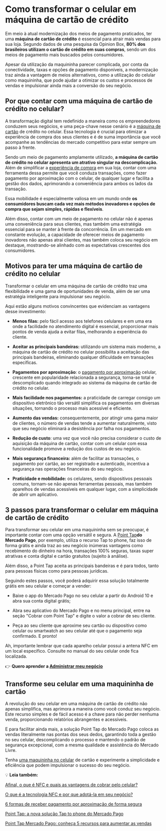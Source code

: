 # Como transformar o celular em máquina de cartão de crédito

Em meio à atual modernização dos meios de pagamento praticados, ter uma **máquina de cartão de crédito** é essencial para atrair mais vendas para sua loja. Segundo dados de uma pesquisa da Opinion Box, **80% dos brasileiros utilizam o cartão de crédito em suas compras**, sendo um dos meios de pagamento mais buscados pelos consumidores.

Apesar da utilização da maquininha parecer complicada, por conta da conectividade, taxas e opções de pagamento disponíveis, a modernização traz ainda a vantagem de meios alternativos, como a utilização do celular como maquininha, que pode ajudar a otimizar os custos e processos de vendas e impulsionar ainda mais a conversão do seu negócio.

## **Por que contar com uma máquina de cartão de crédito no celular?**

A transformação digital tem redefinido a maneira como os empreendedores conduzem seus negócios, e uma peça-chave nesse cenário é a [máquina de cartão](https://meubolso.mercadopago.com.br/duvidas-principais-sobre-maquina-de-cartao) de crédito no celular. Essa tecnologia é crucial para otimizar a experiência de compra dos seus clientes e é de suma importância que você acompanhe as tendências do mercado competitivo para estar sempre um passo à frente.

Sendo um meio de pagamento amplamente utilizado, **a máquina de cartão de crédito no celular apresenta um atrativo singular na descomplicação.** Além de simplificar a [experiência de compra](https://meubolso.mercadopago.com.br/como-transformar-experiencia-de-compra-com-nfc) em sua loja, contar com uma ferramenta dessa permite que você conduza transações, como fazer pagamento por aproximação com o celular, de qualquer lugar e facilita a gestão dos dados, aprimorando a conveniência para ambos os lados da transação.

Essa mobilidade é especialmente valiosa em um mundo onde **os consumidores buscam cada vez mais métodos inovadores e opções de compra que sejam simples, rápidas e flexíveis**.

Além disso, contar com um meio de pagamento no celular não é apenas uma conveniência para seus clientes, mas também uma estratégia essencial para se manter à frente da concorrência. Em um mercado em constante evolução, a capacidade de oferecer meios de pagamento inovadores não apenas atrai clientes, mas também coloca seu negócio em destaque, mostrando-se alinhado com as expectativas crescentes dos consumidores.

## **Motivos para ter uma máquina de cartão de crédito no celular**

Transformar o celular em uma máquina de cartão de crédito traz uma flexibilidade e uma gama de oportunidades de venda, além de ser uma estratégia inteligente para impulsionar seu negócio.

Aqui estão alguns motivos convincentes que evidenciam as vantagens desse investimento:

- **Menos filas:** pelo fácil acesso aos telefones celulares e em uma era onde a facilidade no atendimento digital é essencial, proporcionar mais pontos de venda ajuda a evitar filas, melhorando a experiência do cliente.

- **Aceitar as principais bandeiras:** utilizando um sistema mais moderno, a máquina de cartão de crédito no celular possibilita a aceitação das principais bandeiras, eliminando qualquer dificuldade em transações específicas.

- **Pagamentos por aproximação**: o [pagamento por aproximação](https://meubolso.mercadopago.com.br/pagamento-por-aproximacao-vantagens-do-tap-to-phone) celular, crescente em popularidade relacionada a segurança, torna-se total e descomplicado quando integrado ao sistema da máquina de cartão de crédito no celular.

- **Mais facilidade nos pagamentos:** a praticidade de carregar consigo um dispositivo eletrônico tão versátil simplifica os pagamentos em diversas situações, tornando o processo mais acessível e eficiente.

- **Aumento das vendas:** consequentemente, por atingir uma gama maior de clientes, o número de vendas tende a aumentar naturalmente, visto que seu negócio eliminará a desistência por falha nos pagamentos.

- **Redução de custo**: uma vez que você não precisa considerar o custo de aquisição da máquina de cartão, contar com um celular com essa funcionalidade promove a redução dos custos de seu negócio. 

- **Mais segurança financeira:** além de facilitar as transações, o pagamento por cartão, ao ser registrado e autenticado, incentiva a segurança nas operações financeiras do seu negócio.

- **Praticidade e mobilidade:** os celulares, sendo dispositivos pessoais comuns, tornam-se não apenas ferramentas pessoais, mas também aparelhos de vendas acessíveis em qualquer lugar, com a simplicidade de abrir um aplicativo.

## **3 passos para transformar o celular em máquina de cartão de crédito**

Para transformar seu celular em uma maquininha sem se preocupar, é importante contar com uma opção versátil e segura. A [Point Tap](https://meubolso.mercadopago.com.br/vantagens-da-point-tap-para-seu-negocio)**do Mercado Pago**, por exemplo, utiliza o recurso Tap to phone, faz isso de forma grátis e ainda traz ao seu negócio inúmeras vantagens como recebimento do dinheiro na hora, transações 100% seguras, taxas super atrativas e conta digital e cartão gratuitos (sujeito à análise).

Além disso, a Point Tap aceita as principais bandeiras e é para todos, tanto para pessoas físicas como para pessoas jurídicas.

Seguindo estes passos, você poderá adquirir essa solução totalmente grátis em seu celular e começar a vender:

- Baixe o app do Mercado Pago no seu celular a partir do Android 10 e abra sua conta digital grátis;

- Abra seu aplicativo do Mercado Pago e no menu principal, entre na seção "Cobrar com Point Tap" e digite o valor a cobrar de seu cliente.

- Peça ao seu cliente que aproxime seu cartão ou dispositivo como celular ou smartwatch ao seu celular até que o pagamento seja confirmado. E pronto!

Ah, importante lembrar que cada aparelho celular possui a antena NFC em um local específico. Consulte no manual do seu celular onde fica localizada.

👉 **Quero aprender a [Administrar meu negócio](https://meubolso.mercadopago.com.br/guia-completo-para-gerenciar-um-pequeno-negocio)**

## **Transforme seu celular em uma maquininha de cartão**

A revolução do seu celular em uma máquina de cartão de crédito não apenas simplifica, mas aprimora a maneira como você conduz seu negócio. Este recurso simples e de fácil acesso é a chave para não perder nenhuma venda, proporcionando relatórios abrangentes e acessíveis.

E para facilitar ainda mais, a solução Point Tap do Mercado Pago coloca as vendas literalmente nas pontas dos seus dedos, garantindo toda a gestão no seu celular, descomplicando o processo e mantendo o padrão de segurança excepcional, com a mesma qualidade e assistência do Mercado Livre.

Tenha [uma maquininha no celular](https://meubolso.mercadopago.com.br/inove-seu-negocio-com-maquininha-no-celular) de cartão e experimente a simplicidade e eficiência que podem impulsionar o sucesso do seu negócio.

💡 **Leia também:**

[Afinal, o que é NFC e quais as vantagens de cobrar pelo celular?](https://meubolso.mercadopago.com.br/o-que-e-nfc-e-como-cobrar-pelo-celular)

[O que é a tecnologia NFC e por que adotá-la em seu negócio?](https://meubolso.mercadopago.com.br/como-a-tecnologia-nfc-funciona)

[6 formas de receber pagamento por aproximação de forma segura](https://meubolso.mercadopago.com.br/pagamento-por-aproximacao-no-celular)

[Point Tap: a nova solução Tap to phone do Mercado Pago](https://meubolso.mercadopago.com.br/point-tap-a-nova-solucao-tap-to-phone-do-mercado-pago)

[Point Tap Mercado Pago: conheça 5 recursos para aumentar as vendas](https://meubolso.mercadopago.com.br/recursos-point-tap-para-aumentar-as-vendas)